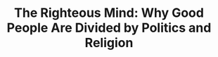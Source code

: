 ---
authors: Haidt, Jonathan
title: 'The Righteous Mind: Why Good People Are Divided by Politics and Religion'
layout: book
link: false
---